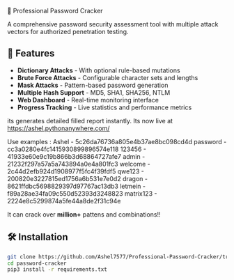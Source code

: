 🔐 Professional Password Cracker

A comprehensive password security assessment tool with multiple attack vectors for authorized penetration testing.

## 🚀 Features

- **Dictionary Attacks** - With optional rule-based mutations
- **Brute Force Attacks** - Configurable character sets and lengths
- **Mask Attacks** - Pattern-based password generation
- **Multiple Hash Support** - MD5, SHA1, SHA256, NTLM
- **Web Dashboard** - Real-time monitoring interface
- **Progress Tracking** - Live statistics and performance metrics

its generates detailed filled report instantly.
Its now live at https://ashel.pythonanywhere.com/

Use examples : 
Ashel - 5c26da76736a805e4b37ae8bc098cd4d
password - cc3a0280e4fc1415930899896574e118
123456 - 41933e60e9c19b866b3d68864727afe7
admin - 21232f297a57a5a743894a0e4a801fc3
welcome - 2c44d2efb924d1908977f5fc4f39fdf5
qwe123 - 200820e3227815ed1756a6b531e7e0d2
dragon - 8621ffdbc5698829397d97767ac13db3
letmein - f89a28ae34fa09c550d52393d3248823
matrix123 - 2224e8c5299874a5fe44a8de2f31c94e

It can crack over **million+** pattens and combinations!!

## 🛠️ Installation

```bash
git clone https://github.com/Ashel7577/Professional-Password-Cracker/tree/main
cd password-cracker
pip3 install -r requirements.txt

